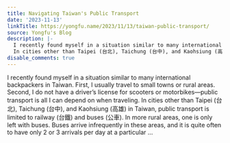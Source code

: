 ```yaml
---
title: Navigating Taiwan's Public Transport
date: '2023-11-13'
linkTitle: https://yongfu.name/2023/11/13/taiwan-public-transport/
source: Yongfu's Blog
description: |-
  I recently found myself in a situation similar to many international backpackers in Taiwan. First, I usually travel to small towns or rural areas. Second, I do not have a driver&rsquo;s license for scooters or motorbikes&mdash;public transport is all I can depend on when traveling.
  In cities other than Taipei (台北), Taichung (台中), and Kaohsiung (高雄) in Taiwan, public transport is limited to railway (台鐵) and buses (公車). In more rural areas, one is only left with buses. Buses arrive infrequently in these areas, and it is quite often to have only 2 or 3 arrivals per day at a particular ...
disable_comments: true
---
```

I recently found myself in a situation similar to many international backpackers in Taiwan. First, I usually travel to small towns or rural areas. Second, I do not have a driver&rsquo;s license for scooters or motorbikes&mdash;public transport is all I can depend on when traveling.
In cities other than Taipei (台北), Taichung (台中), and Kaohsiung (高雄) in Taiwan, public transport is limited to railway (台鐵) and buses (公車). In more rural areas, one is only left with buses. Buses arrive infrequently in these areas, and it is quite often to have only 2 or 3 arrivals per day at a particular ...